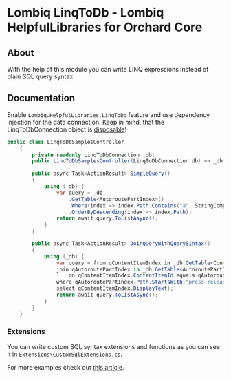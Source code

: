 # Lombiq LinqToDb - Lombiq HelpfulLibraries for Orchard Core



## About

With the help of this module you can write LINQ expressions instead of plain SQL query syntax.


## Documentation

Enable `Lombiq.HelpfulLibraries.LinqToDb` feature and use dependency injection for the data connection.
Keep in mind, that the LinqToDbConnection object is [disposable](https://linq2db.github.io/articles/general/Managing-data-connection.html)!
```csharp
public class LinqToDbSamplesController
    {
        private readonly LinqToDbConnection _db;
        public LinqToDbSamplesController(LinqToDbConnection db) => _db = db;

        public async Task<ActionResult> SimpleQuery()
        {
            using (_db) {                
                var query = _db
                    .GetTable<AutoroutePartIndex>()
                    .Where(index => index.Path.Contains("a", StringComparison.OrdinalIgnoreCase))
                    .OrderByDescending(index => index.Path);
                return await query.ToListAsync();
            }
        }

        public async Task<ActionResult> JoinQueryWithQuerySintax()
        {
            using (_db) {
                var query = from qContentItemIndex in _db.GetTable<ContentItemIndex>()
                join qAutoroutePartIndex in _db.GetTable<AutoroutePartIndex>()
                    on qContentItemIndex.ContentItemId equals qAutoroutePartIndex.ContentItemId
                where qAutoroutePartIndex.Path.StartsWith("press-release/", StringComparison.OrdinalIgnoreCase)
                select qContentItemIndex.DisplayText);
                return await query.ToListAsync();
            }
        }
    }
```

### Extensions

You can write custom SQL syntax extensions and functions as you can see it in `Extensions\CustomSqlExtensions.cs`.

For more examples check out [this article](http://blog.linq2db.com/2016/06/how-to-teach-linq-to-db-convert-custom.html).

